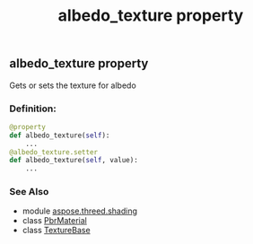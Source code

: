 ﻿---
title: albedo_texture property
second_title: Aspose.3D for Python via .NET API References
description: 
type: docs
weight: 160
url: /python-net/aspose.threed.shading/pbrmaterial/albedo_texture/
is_root: false
---

## albedo_texture property


Gets or sets the texture for albedo
### Definition:
```python
@property
def albedo_texture(self):
    ...
@albedo_texture.setter
def albedo_texture(self, value):
    ...
```

### See Also
* module [aspose.threed.shading](../../)
* class [PbrMaterial](/3d/python-net/aspose.threed.shading/pbrmaterial)
* class [TextureBase](/3d/python-net/aspose.threed.shading/texturebase)
